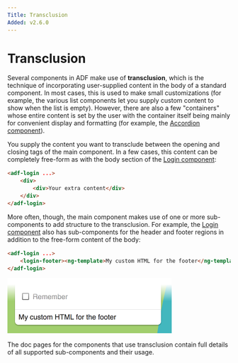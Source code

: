 ```yaml
---
Title: Transclusion
Added: v2.6.0
---
```


# Transclusion

Several components in ADF make use of **transclusion**, which is the technique
of incorporating user-supplied content in the body of a standard component. In
most cases, this is used to make small customizations (for example, the various
list components let you supply custom content to show when the list is empty).
However, there are also a few "containers" whose entire content is set by the user
with the container itself being mainly for convenient display and formatting
(for example, the [Accordion component](../core/accordion.component.md)).

You supply the content you want to transclude between the opening and closing tags of
the main component. In a few cases, this content can be completely free-form as with
the body section of the [Login component](../core/login.component.md):

```html
<adf-login ...>
    <div>
        <div>Your extra content</div>
    </div>
</adf-login>
```

More often, though, the main component makes use of one or more sub-components to add
structure to the transclusion. For example, the [Login component](../core/login.component.md)
also has sub-components for the header and footer regions in addition to the free-form
content of the body:

```html
<adf-login ...>
    <login-footer><ng-template>My custom HTML for the footer</ng-template></login-footer>
</adf-login>
```

![Custom login footer example](../docassets/images/custom-footer.png)

The doc pages for the components that use transclusion contain full details of all
supported sub-components and their usage. 